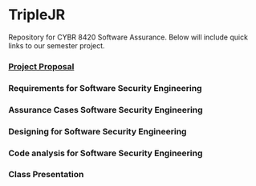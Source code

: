 # TripleJR
Repository for CYBR 8420 Software Assurance. Below will include quick links to our semester project. 

### [Project Proposal](https://github.com/jacob-barna/TripleJR/blob/master/ProjectProposal.md)

### Requirements for Software Security Engineering

### Assurance Cases Software Security Engineering

### Designing for Software Security Engineering

### Code analysis for Software Security Engineering

### Class Presentation
